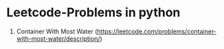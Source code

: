 # Leetcode-Problems in python
1. Container With Most Water   (https://leetcode.com/problems/container-with-most-water/description/)

